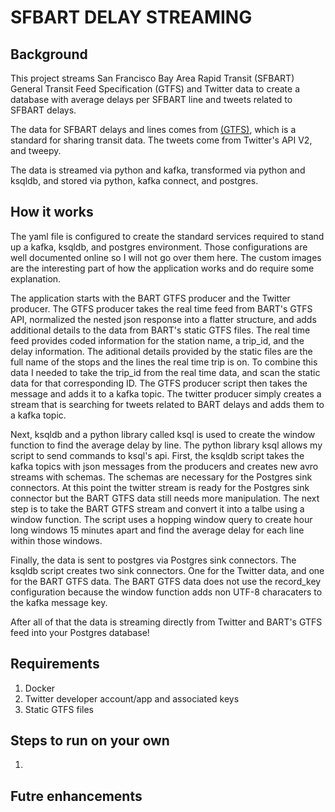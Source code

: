 # SFBART DELAY STREAMING


## Background
This project streams San Francisco Bay Area Rapid Transit (SFBART) General Transit Feed Specification (GTFS) and Twitter data to create a database with average delays per SFBART line and tweets related to SFBART delays.

The data for SFBART delays and lines comes from [(GTFS)](https://developers.google.com/transit/gtfs), which is a standard for sharing transit data. The tweets come from Twitter's API V2, and tweepy.

The data is streamed via python and kafka, transformed via python and ksqldb, and stored via python, kafka connect, and postgres.

## How it works
The yaml file is configured to create the standard services required to stand up a kafka, ksqldb, and postgres environment. Those configurations are well documented online so I will not go over them here. The custom images are the interesting part of how the application works and do require some explanation. 

The application starts with the BART GTFS producer and the Twitter producer. The GTFS producer takes the real time feed from BART's GTFS API, normalized the nested json response into a flatter structure, and adds additional details to the data from BART's static GTFS files. The real time feed provides coded information for the station name, a trip_id, and the delay information. The aditional details provided by the static files are the full name of the stops and the lines the real time trip is on. To combine this data I needed to take the trip_id from the real time data, and scan the static data for that corresponding ID. The GTFS producer script then takes the message and adds it to a kafka topic. The twitter producer simply creates a stream that is searching for tweets related to BART delays and adds them to a kafka topic.

Next, ksqldb and a python library called ksql is used to create the window function to find the average delay by line. The python library ksql allows my script to send commands to ksql's api. First, the ksqldb script takes the kafka topics with json messages from the producers and creates new avro streams with schemas. The schemas are necessary for the Postgres sink connectors. At this point the twitter stream is ready for the Postgres sink connector but the BART GTFS data still needs more manipulation. The next step is to take the BART GTFS stream and convert it into a talbe using a window function. The script uses a hopping window query to create hour long windows 15 minutes apart and find the average delay for each line within those windows. 

Finally, the data is sent to postgres via Postgres sink connectors. The ksqldb script creates two sink connectors. One for the Twitter data, and one for the BART GTFS data. The BART GTFS data does not use the record_key configuration because the window function adds non UTF-8 characaters to the kafka message key.

After all of that the data is streaming directly from Twitter and BART's GTFS feed into your Postgres database!


## Requirements
1. Docker
2. Twitter developer account/app and associated keys
3. Static GTFS files

## Steps to run on your own
1. 


## Futre enhancements


